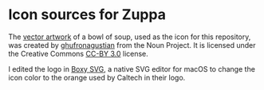 Icon sources for Zuppa
==========================

The [vector artwork](https://thenounproject.com/search/?q=soup&i=3124151) of a bowl of soup, used as the icon for this repository, was created by  [ghufronagustian](https://thenounproject.com/ghufronagustian/) from the Noun Project.  It is licensed under the Creative Commons [CC-BY 3.0](https://creativecommons.org/licenses/by/3.0/) license.

I edited the logo in [Boxy SVG](https://boxy-svg.com), a native SVG editor for macOS to change the icon color to the orange used by Caltech in their logo.
